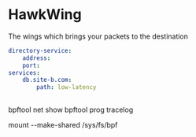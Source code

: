 # HawkWing
The wings which brings your packets to the destination

```yaml
directory-service:
    address:
    port:
services:
    db.site-b.com:
        path: low-latency
    
```

bpftool net show
bpftool prog tracelog


mount --make-shared /sys/fs/bpf